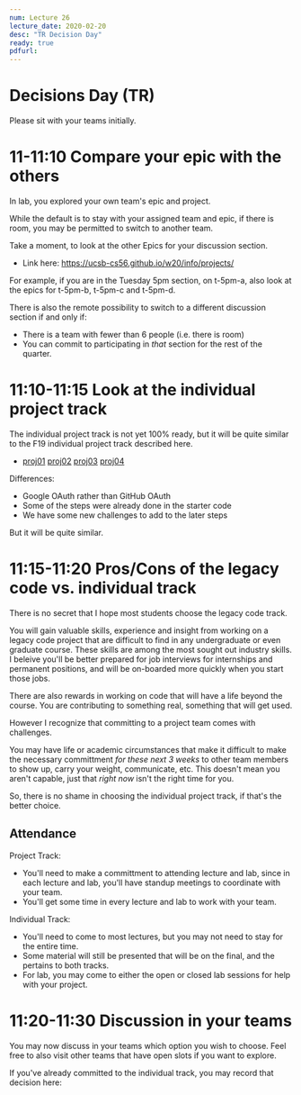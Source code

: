 ```yaml
---
num: Lecture 26
lecture_date: 2020-02-20
desc: "TR Decision Day"
ready: true
pdfurl:
---
```


# Decisions Day (TR)

Please sit with your teams initially.


# 11-11:10 Compare your epic with the others

In lab, you explored your own team's epic and project.

While the default is to stay with your assigned team and epic,
if there is room, you may be permitted to switch to another team.

Take a moment, to look at the other Epics for your discussion section.

* Link here: <https://ucsb-cs56.github.io/w20/info/projects/>

For example, if you are in the Tuesday 5pm section, on t-5pm-a, also
look at the epics for t-5pm-b, t-5pm-c and t-5pm-d.

There is also the remote possibility to switch to a different discussion
section if and only if:
* There is a team with fewer than 6 people (i.e. there is room)
* You can commit to participating in *that* section for the rest of the quarter.

# 11:10-11:15  Look at the individual project track

The individual project track is not yet 100% ready, but it will be quite similar
to the F19 individual project track described here.  

* [proj01](https://ucsb-cs56.github.io/f19/lab/proj01/) [proj02](https://ucsb-cs56.github.io/f19/lab/proj02/) [proj03](https://ucsb-cs56.github.io/f19/lab/proj03/) [proj04](https://ucsb-cs56.github.io/f19/lab/proj04/)

Differences:
* Google OAuth rather than GitHub OAuth
* Some of the steps were already done in the starter code
* We have some new challenges to add to the later steps

But it will be quite similar.

# 11:15-11:20 Pros/Cons of the legacy code vs. individual track

There is no secret that I hope most students choose the legacy code track.

You will gain valuable skills, experience and insight from working on a legacy code project that are difficult to find in any undergraduate or even graduate course.  These skills are among the most sought out industry skills.  I beleive you'll be better prepared for job interviews for internships and permanent positions, and will be on-boarded more quickly when you start those jobs.

There are also rewards in working on code that will have a life beyond the course.  You are contributing to something real, something that will get used.

However I recognize that committing to a project team comes with challenges.   

You may have life or academic circumstances that make it difficult to make the necessary committment *for these next 3 weeks* to other team members to show up, carry your weight, communicate, etc.  This doesn't mean you aren't capable, just that *right now* isn't the right time for you.

So, there is no shame in choosing the individual project track, if that's the better choice.

## Attendance

Project Track:
* You'll need to make a committment to attending lecture and lab, since in each lecture and lab, you'll have standup meetings to coordinate with your team.   
* You'll get some time in every lecture and lab to work with your team.

Individual Track:
* You'll need to come to most lectures, but you may not need to stay for the entire time.
* Some material will still be presented that will be on the final, and the pertains to both tracks.
* For lab, you may come to either the open or closed lab sessions for help with your project.

# 11:20-11:30 Discussion in your teams

You may now discuss in your teams which option you wish to choose.  Feel free to also visit other teams that have open slots if you want to explore.

If you've already committed to the individual track, you may record that decision here: 

